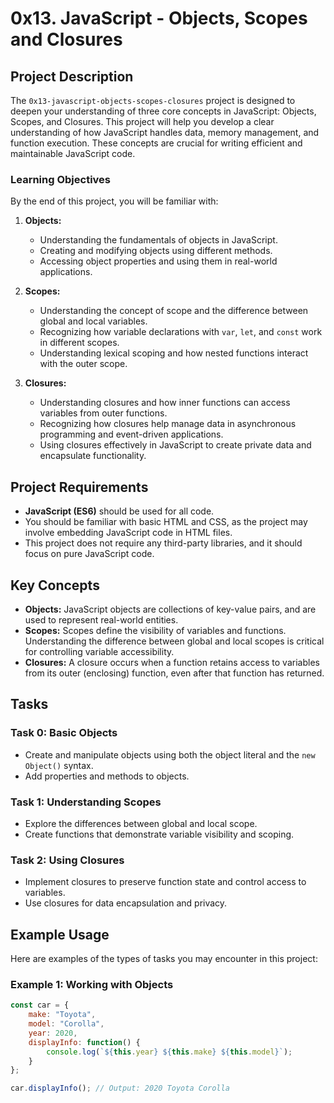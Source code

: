 # 0x13. JavaScript - Objects, Scopes and Closures

## Project Description

The `0x13-javascript-objects-scopes-closures` project is designed to deepen your understanding of three core concepts in JavaScript: Objects, Scopes, and Closures. This project will help you develop a clear understanding of how JavaScript handles data, memory management, and function execution. These concepts are crucial for writing efficient and maintainable JavaScript code.

### Learning Objectives

By the end of this project, you will be familiar with:

1. **Objects:**
   - Understanding the fundamentals of objects in JavaScript.
   - Creating and modifying objects using different methods.
   - Accessing object properties and using them in real-world applications.

2. **Scopes:**
   - Understanding the concept of scope and the difference between global and local variables.
   - Recognizing how variable declarations with `var`, `let`, and `const` work in different scopes.
   - Understanding lexical scoping and how nested functions interact with the outer scope.

3. **Closures:**
   - Understanding closures and how inner functions can access variables from outer functions.
   - Recognizing how closures help manage data in asynchronous programming and event-driven applications.
   - Using closures effectively in JavaScript to create private data and encapsulate functionality.

## Project Requirements

- **JavaScript (ES6)** should be used for all code.
- You should be familiar with basic HTML and CSS, as the project may involve embedding JavaScript code in HTML files.
- This project does not require any third-party libraries, and it should focus on pure JavaScript code.

## Key Concepts

- **Objects:** JavaScript objects are collections of key-value pairs, and are used to represent real-world entities.
- **Scopes:** Scopes define the visibility of variables and functions. Understanding the difference between global and local scopes is critical for controlling variable accessibility.
- **Closures:** A closure occurs when a function retains access to variables from its outer (enclosing) function, even after that function has returned.

## Tasks

### Task 0: Basic Objects
- Create and manipulate objects using both the object literal and the `new Object()` syntax.
- Add properties and methods to objects.

### Task 1: Understanding Scopes
- Explore the differences between global and local scope.
- Create functions that demonstrate variable visibility and scoping.

### Task 2: Using Closures
- Implement closures to preserve function state and control access to variables.
- Use closures for data encapsulation and privacy.

## Example Usage

Here are examples of the types of tasks you may encounter in this project:

### Example 1: Working with Objects
```javascript
const car = {
    make: "Toyota",
    model: "Corolla",
    year: 2020,
    displayInfo: function() {
        console.log(`${this.year} ${this.make} ${this.model}`);
    }
};

car.displayInfo(); // Output: 2020 Toyota Corolla

